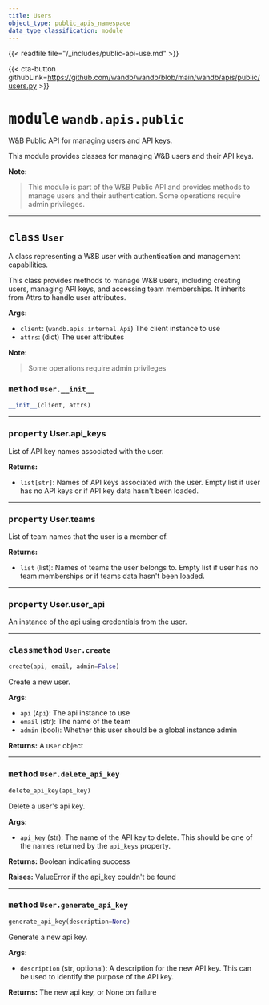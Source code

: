 ```yaml
---
title: Users
object_type: public_apis_namespace
data_type_classification: module
---
```

{{< readfile file="/_includes/public-api-use.md" >}}

{{< cta-button githubLink=https://github.com/wandb/wandb/blob/main/wandb/apis/public/users.py >}}




# <kbd>module</kbd> `wandb.apis.public`
W&B Public API for managing users and API keys. 

This module provides classes for managing W&B users and their API keys. 



**Note:**

> This module is part of the W&B Public API and provides methods to manage users and their authentication. Some operations require admin privileges. 



---

## <kbd>class</kbd> `User`
A class representing a W&B user with authentication and management capabilities. 

This class provides methods to manage W&B users, including creating users, managing API keys, and accessing team memberships. It inherits from Attrs to handle user attributes. 



**Args:**
 
 - `client`:  (`wandb.apis.internal.Api`) The client instance to use 
 - `attrs`:  (dict) The user attributes 



**Note:**

> Some operations require admin privileges 

### <kbd>method</kbd> `User.__init__`

```python
__init__(client, attrs)
```






---

### <kbd>property</kbd> User.api_keys

List of API key names associated with the user. 



**Returns:**
 
 - `list[str]`:  Names of API keys associated with the user. Empty list if user  has no API keys or if API key data hasn't been loaded. 

---

### <kbd>property</kbd> User.teams

List of team names that the user is a member of. 



**Returns:**
 
 - `list` (list):  Names of teams the user belongs to. Empty list if user has no  team memberships or if teams data hasn't been loaded. 

---

### <kbd>property</kbd> User.user_api

An instance of the api using credentials from the user. 



---

### <kbd>classmethod</kbd> `User.create`

```python
create(api, email, admin=False)
```

Create a new user. 



**Args:**
 
 - `api` (`Api`):  The api instance to use 
 - `email` (str):  The name of the team 
 - `admin` (bool):  Whether this user should be a global instance admin 



**Returns:**
 A `User` object 

---

### <kbd>method</kbd> `User.delete_api_key`

```python
delete_api_key(api_key)
```

Delete a user's api key. 



**Args:**
 
 - `api_key` (str):  The name of the API key to delete. This should be  one of the names returned by the `api_keys` property. 



**Returns:**
 Boolean indicating success 



**Raises:**
 ValueError if the api_key couldn't be found 

---

### <kbd>method</kbd> `User.generate_api_key`

```python
generate_api_key(description=None)
```

Generate a new api key. 



**Args:**
 
 - `description` (str, optional):  A description for the new API key. This can be  used to identify the purpose of the API key. 



**Returns:**
 The new api key, or None on failure 


